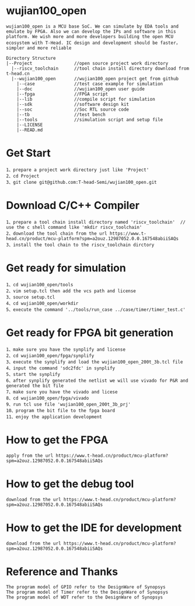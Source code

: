# wujian100_open
    wujian100_open is a MCU base SoC. We can simulate by EDA tools and emulate by FPGA. Also we can develop the IPs and software in this platform. We wish more and more developers building the open MCU ecosystem with T-Head. IC design and development should be faster，simpler and more reliable
    
    Directory Structure
    |--Project                //open source project work directory  
      |--riscv_toolchain      //tool chain install directory download from t-head.cn
      |--wujian100_open       //wujian100_open project get from github
        |--case               //test case example for simulation
        |--doc                //wujian100_open user guide
        |--fpga               //FPGA script
        |--lib                //compile script for simulation
        |--sdk                //software design kit
        |--soc                //Soc RTL source code
        |--tb                 //test bench
        |--tools              //simulation script and setup file
        |--LICENSE
        |--READ.md
# Get Start
    1、prepare a project work directory just like 'Project'
    2、cd Project
    3、git clone git@github.com:T-head-Semi/wujian100_open.git
# Download C/C++ Compiler
    1、prepare a tool chain install directory named 'riscv_toolchain'  // use the c shell command like 'mkdir riscv_toolchain'
    2、download the tool chain from the url https://www.t-head.cn/product/mcu-platform?spm=a2ouz.12987052.0.0.167548abiiSAQs
    3、install the tool chain to the riscv_toolchain dirctory
# Get ready for simulation
    1、cd wujian100_open/tools
    2、vim setup.tcl then add the vcs path and license
    3、source setup.tcl
    4、cd wujian100_open/workdir
    5、execute the command '../tools/run_case ../case/timer/timer_test.c'
# Get ready for FPGA bit generation
    1、make sure you have the synplify and license
    2、cd wujian100_open/fpga/synplify
    3、execute the synplify and load the wujian100_open_200t_3b.tcl file
    4、input the command 'sdc2fdc' in synplify
    5、start the synplify
    6、after synplify generated the netlist we will use vivado for P&R and generated the bit file
    7、make sure you have the vivado and licese
    8、cd wujian100_open/fpga/vivado
    9、run tcl use file 'wujian100_open_200t_3b_prj'
    10、program the bit file to the fpga board
    11、enjoy the application development
# How to get the FPGA
    apply from the url https://www.t-head.cn/product/mcu-platform?spm=a2ouz.12987052.0.0.167548abiiSAQs
# How to get the debug tool
    download from the url https://www.t-head.cn/product/mcu-platform?spm=a2ouz.12987052.0.0.167548abiiSAQs 
# How to get the IDE for development
    download from the url https://www.t-head.cn/product/mcu-platform?spm=a2ouz.12987052.0.0.167548abiiSAQs   
# Reference  and Thanks
    The program model of GPIO refer to the DesignWare of Synopsys 
    The program model of Timer refer to the DesignWare of Synopsys 
    The program model of WDT refer to the DesignWare of Synopsys 
